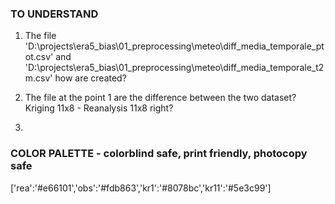 ### TO UNDERSTAND

1. The file 'D:\\projects\\era5_bias\\01_preprocessing\\meteo\\diff_media_temporale_ptot.csv' and 
'D:\\projects\\era5_bias\\01_preprocessing\\meteo\\diff_media_temporale_t2m.csv' how are created?

2. The file at the point 1 are the difference between the two dataset? Kriging 11x8 - Reanalysis 11x8 right?

3. 

### COLOR PALETTE - colorblind safe, print friendly, photocopy safe
['rea':'#e66101','obs':'#fdb863','kr1':'#8078bc','kr11':'#5e3c99']